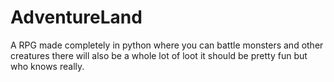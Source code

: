 # AdventureLand
A RPG made completely in python where you can battle monsters and other creatures there will also be a whole lot of loot it should be pretty fun but who knows really.
